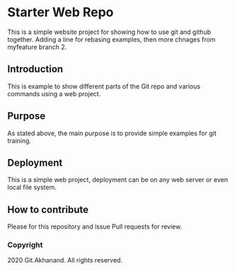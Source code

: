 # Starter Web Repo

This is a simple website project for showing how to use git and github together.
Adding a line for rebasing examples, then more chnages from myfeature branch 2.
## Introduction

This is example to show different parts of the Git repo and various commands using a web project.

## Purpose

 As stated above, the main purpose is to provide simple examples for git training.

## Deployment

This is a simple web project, deployment can be on any web server or even local file system.

## How to contribute

Please for this repository and issue Pull requests for review.

### Copyright

2020 Git.Akhanand. All rights reserved.